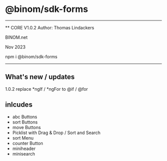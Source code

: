 # @binom/sdk-forms
---------------------------------------------------------------------------------
** CORE V1.0.2
Author: Thomas Lindackers 

BINOM.net

Nov 2023

npm i @binom/sdk-forms  

---------------------------------------------------------------------------------
## What's new / updates
1.0.2 replace *ngIf / *ngFor to @if / @for

## inlcudes
- abc Buttons
- sort Buttons
- move Buttons
- Picklist  with Drag & Drop / Sort and Search
- sort Menu
- counter Button
- miniheader
- minisearch
